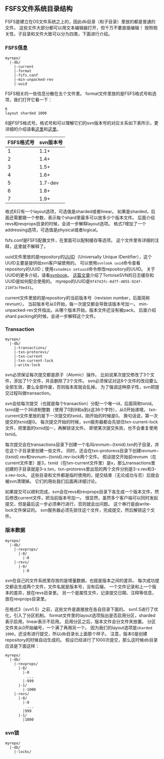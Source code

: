 ## FSFS文件系统目录结构

FSFS是建立在OS文件系统之上的，因此db目录（和子目录）里放的都是普通的文件。
这些文件大部分都可以用文本编辑器打开，但千万不要直接编辑！
按照相关性，子目录和文件大致可以分为四类，下面进行介绍。

### FSFS信息

```
myrepo/
  |-db/
    |-current
    |-format
    |-fsfs.conf
    |-min-unpacked-rev
    |-uuid
```

FSFS相关的一些信息分散在五个文件里。
format文件里放的是FSFS格式号和选项，我们打开它看一下：

```
6
layout sharded 1000
```

6是FSFS格式号。格式号和可以理解它们的svn版本号的对应关系如下表所示，更详细的介绍请看[这里](http://serverfault.com/questions/277441/difference-between-the-format-and-db-format-files-in-a-subversion-repository)和[这里](http://svn.apache.org/repos/asf/subversion/trunk/subversion/libsvn_fs_fs/structure)。

| FSFS格式号 | svn版本号  |
| --------- |:--------- |
| 1         | 1.1+      |
| 2         | 1.4+      |
| 3         | 1.5+      |
| 4         | 1.6+      |
| 5         | 1.7-dev   |
| 6         | 1.8+      |
| 7         | 1.9+      |

格式6只有一个layout选项，可选值是sharded或者linear。
如果是sharded，后面还需要跟一个参数，表示每个shard里最多可以放多少个版本文件。
后面介绍revs和revprops目录的时候，会进一步解释layout选项。
格式7增加了一个addressing选项，可选值是physical或者logical。

fsfs.conf是FSFS配置文件，在里面可以配制缓存等选项。
这个文件里有详细的注释，这里就不解释了。

uuid文件里放的是repository的[UUID](https://en.wikipedia.org/wiki/Universally_unique_identifier)（Universally Unique IDentifier），这个UUID主要是提供给svn客户端使用的。
可以使用`svnlook uuid`命令查看repository的UUID；使用`svnadmin setuuid`命令修改repository的UUID。
关于UUID的更多介绍，请看[svnbook](http://svnbook.red-bean.com/en/1.8/svn.reposadmin.maint.html#svn.reposadmin.maint.uuids)。
[这篇文章](http://tortoisesvn.net/logcacheuuids.html)介绍了TortoiseSVN的日志缓存和UUID是如何配合使用的。
myrepo的UUID是`9f4743fc-0d7f-4055-924f-210f3cf9ed31`。

current文件里放的是repository的当前版本号（revision number，后面简称revnum）。
当前版本号从0开始，每一次提交都会导致该版本号加一。
min-unpacked-rev文件指出，从哪个版本开始，版本文件还没有被pack。
后面介绍shard packing的时候，会进一步解释这个文件。

### Transaction

```
myrepo/
  |-db/
    |-transactions/
    |-txn-protorevs/
    |-txn-current
    |-txn-current-lock
    |-write-lock
```

svn必须保证每次提交都是原子（Atomic）操作。
比如说某次提交修改了3个文件，添加了1个文件，并且删除了2个文件。
svn必须保证对这6个文件的改动要么全部生效，要么全部作废，否则版本库就会乱掉。
为了强调这种原子性，svn把提交过程叫做transaction。

svn会给每次提交（也就是每个transaction）分配一个唯一id，后面简称txnid。
txnid是一个36进制整数（使用了0到9和a到z这36个字符），从0开始递增。
txn-current文件里放的是下一次提交的txnid，刚开始的时候是0。
换句话说，第一次提交的txnid是0。
每次提交开始的时候，svn服务器都会先锁住txn-current-lock文件，把里面的txnid加一，再解锁该文件。
即使某次提交失败，也不会重复使用txnid。

每次提交会在transactions目录下创建一个名叫${revnum}-${txnid}.txn的子目录，并在这个子目录里创建一些文件。
同时，还会在txn-protorevs目录下创建${revnum}-${txnid}.rev和${revnum}-${txnid}.rev-lock两个文件。
假设提交开始前revnum（在current文件里）是3，txnid（在txn-current文件里）是x，那么transactions里创建的子目录就是3-x.txn，txn-protorevs里出现的两个文件分别是3-x.rev和3-x.rev-lock。
这些目录和文件都是临时使用的，提交结束（无论成功与否）后就会被svn清理掉。
它们的用处我们后面再详细讨论。

如果提交可以顺利完成，svn会在revs和revprops目录下各生成一个版本文件，然后修改current文件，把当前版本号加一。
很显然，虽然多个客户端可以同时发起提交，但是最后这一步必须串行进行，否则就会出问题。
这个串行是由write-lock文件保证的。
svn服务器必须先锁住这个文件，完成提交，然后解锁这个文件。

### 版本数据

```
myrepo/
  |-db/
    |-revprops/
      |-0/
        |-0
    |-revs/
      |-0/
        |-0
```

svn在自己的文件系统里存放的是增量数据，也就是版本之间的差异。
每次成功提交都会生成两个文件，文件名就是版本号，没有后缀。
一个文件记录和上一个版本的差异，放在revs目录里。
另一个是属性文件，记录提交日期、注释等信息，放在revprops目录里。

在格式3（svn1.5）之前，这些文件是直接放在各自目录下面的。
svn1.5进行了优化，引入了分区机制。
format文件里的layout选项指出是否启用分区，sharded表示启用，linear表示不启用。
启用分区之后，版本文件会分文件夹放置。
分区文件夹从0开始编号，一个满了再用另一个。
因为我们的layout选项是`sharded 1000`，还没有进行提交，所以db目录长上面那个样子。
注意，版本0是创建repository的时候自动生成的。
假设已经进行了1000次提交，那么这时候db目录应该是下面这样：

```
myrepo/
  |-db/
    |-revprops/
      |-0/
        |-0
          ...
        |-999
      |-1/
        |-1000
    |-revs/
      |-0/
        |-0
          ...
        |999
      |-1/
        |1000
```


### svn锁


```
myrepo/
  |-db/
    |-locks/
```
